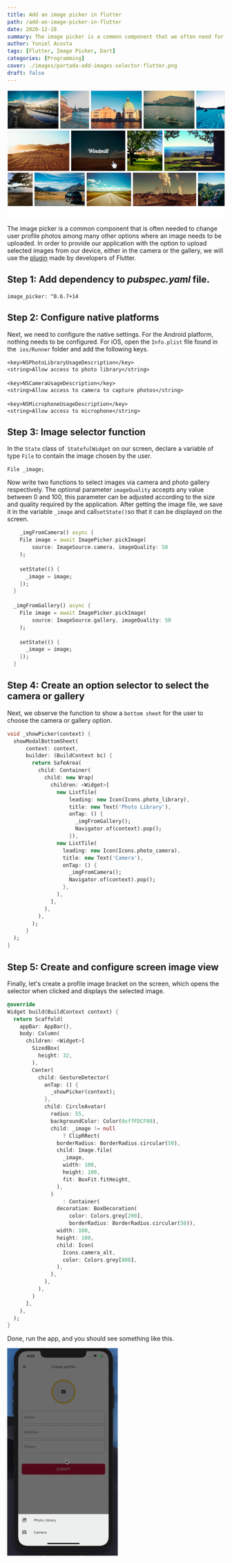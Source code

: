 ```yaml
---
title: Add an image picker in flutter
path: /add-an-image-picker-in-flutter
date: 2020-12-18
summary: The image picker is a common component that we often need for user profiles and other things. How to add an image picker to flutter to select images from gallery or camera
author: Yuniel Acosta
tags: [Flutter, Image Picker, Dart]
categories: [Programming]
cover: ./images/portada-add-images-selector-flutter.png
draft: false
---
```



![background](./images/portada-add-images-selector-flutter.png)

The image picker is a common component that is often needed to change user profile photos among many other options where an image needs to be uploaded. In order to provide our application with the option to upload selected images from our device, either in the camera or the gallery, we will use the [plugin](https://pub.dev/packages/image_picker) made by developers of Flutter.

## **Step 1**: Add dependency to **_pubspec.yaml_** file.

    image_picker: ^0.6.7+14

## **Step 2**: Configure native platforms

Next, we need to configure the native settings. For the Android platform, nothing needs to be configured. For iOS, open the `Info.plist` file found in the` ios/Runner` folder and add the following keys.
~~~text
<key>NSPhotoLibraryUsageDescription</key>
<string>Allow access to photo library</string>

<key>NSCameraUsageDescription</key>
<string>Allow access to camera to capture photos</string>

<key>NSMicrophoneUsageDescription</key>
<string>Allow access to microphone</string>
~~~
## **Step 3**: Image selector function

In the `State` class of` StatefulWidget` on our screen, declare a variable of type `File` to contain the image chosen by the user.

    File _image;

Now write two functions to select images via camera and photo gallery respectively. The optional parameter `imageQuality` accepts any value between 0 and 100, this parameter can be adjusted according to the size and quality required by the application. After getting the image file, we save it in the variable `_image` and call` setState() `so that it can be displayed on the screen.

~~~dart
    _imgFromCamera() async {
    File image = await ImagePicker.pickImage(
        source: ImageSource.camera, imageQuality: 50
    );
  
    setState(() {
      _image = image;
    });
  }
  
  _imgFromGallery() async {
    File image = await ImagePicker.pickImage(
        source: ImageSource.gallery, imageQuality: 50
    );
  
    setState(() {
      _image = image;
    });
  }
~~~

## **Step 4**: Create an option selector to select the camera or gallery

Next, we observe the function to show a `bottom sheet` for the user to choose the camera or gallery option.

~~~dart
void _showPicker(context) {
  showModalBottomSheet(
      context: context,
      builder: (BuildContext bc) {
        return SafeArea(
          child: Container(
            child: new Wrap(
              children: <Widget>[
                new ListTile(
                    leading: new Icon(Icons.photo_library),
                    title: new Text('Photo Library'),
                    onTap: () {
                      _imgFromGallery();
                      Navigator.of(context).pop();
                    }),
                new ListTile(
                  leading: new Icon(Icons.photo_camera),
                  title: new Text('Camera'),
                  onTap: () {
                    _imgFromCamera();
                    Navigator.of(context).pop();
                  },
                ),
              ],
            ),
          ),
        );
      }
  );
}
~~~

## **Step 5**: Create and configure screen image view
Finally, let's create a profile image bracket on the screen, which opens the selector when clicked and displays the selected image.

~~~dart
@override
Widget build(BuildContext context) {
  return Scaffold(
    appBar: AppBar(),
    body: Column(
      children: <Widget>[
        SizedBox(
          height: 32,
        ),
        Center(
          child: GestureDetector(
            onTap: () {
              _showPicker(context);
            },
            child: CircleAvatar(
              radius: 55,
              backgroundColor: Color(0xffFDCF09),
              child: _image != null
                  ? ClipRRect(
                borderRadius: BorderRadius.circular(50),
                child: Image.file(
                  _image,
                  width: 100,
                  height: 100,
                  fit: BoxFit.fitHeight,
                ),
              )
                  : Container(
                decoration: BoxDecoration(
                    color: Colors.grey[200],
                    borderRadius: BorderRadius.circular(50)),
                width: 100,
                height: 100,
                child: Icon(
                  Icons.camera_alt,
                  color: Colors.grey[800],
                ),
              ),
            ),
          ),
        )
      ],
    ),
  );
}

~~~

Done, run the app, and you should see something like this.

![Result](./images/resultado.gif)
